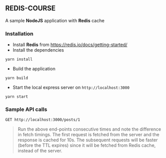 ## REDIS-COURSE
A sample **NodeJS** application with **Redis** cache  

### Installation
- Install **Redis** from https://redis.io/docs/getting-started/  
- Install the dependencies  
```
yarn install
```
- Build the application
```
yarn build
```
- Start the local express server on `http://localhost:3000`  
```
yarn start
```

### Sample API calls
```
GET http://localhost:3000/posts/1
```

> Run the above end-points consecutive times and note the difference in fetch timings. The first request is fetched from the server and the response is cached for 10s. The subsequent requests will be faster (before the TTL expires) since it will be fetched from Redis cache, instead of the server.  